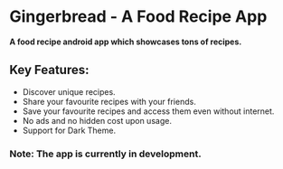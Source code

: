 # Gingerbread - A Food Recipe App
**A food recipe android app which showcases tons of recipes.**

## Key Features:
- Discover unique recipes.
- Share your favourite recipes with your friends.
- Save your favourite recipes and access them even without internet.
- No ads and no hidden cost upon usage.
- Support for Dark Theme.

### Note: The app is currently in development.
